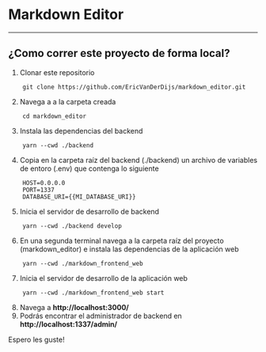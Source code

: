 # Markdown Editor
-----

## ¿Como correr este proyecto de forma local?

1. Clonar este repositorio
```
    git clone https://github.com/EricVanDerDijs/markdown_editor.git
```
2. Navega a a la carpeta creada
```
    cd markdown_editor
```
3. Instala las dependencias del backend
```
    yarn --cwd ./backend
```
4. Copia en la carpeta raíz del backend (./backend) un archivo de variables de entoro (.env) que contenga lo siguiente
```
    HOST=0.0.0.0
    PORT=1337
    DATABASE_URI={{MI_DATABASE_URI}}
```
5. Inicia el servidor de desarrollo de backend
```
    yarn --cwd ./backend develop
```
6. En una segunda terminal navega a la carpeta raíz del proyecto (markdown_editor) e instala las dependencias de la aplicación web
```
    yarn --cwd ./markdown_frontend_web
```
7. Inicia el servidor de desarrollo de la aplicación web
```
    yarn --cwd ./markdown_frontend_web start
```
8. Navega a **http://localhost:3000/**
9. Podrás encontrar el administrador de backend en **http://localhost:1337/admin/**

Espero les guste!
